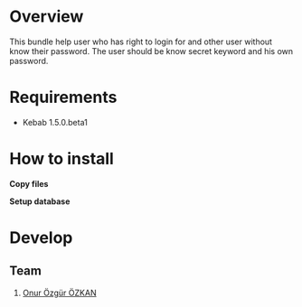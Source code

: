 # Overview

This bundle help user who has right to login for and other user without know their password. The user should be know secret
keyword and his own password.

# Requirements

* Kebab 1.5.0.beta1

# How to install

**Copy files**

**Setup database**

# Develop

## Team

1. [Onur Özgür ÖZKAN](http://www.onurozgurozkan.com)